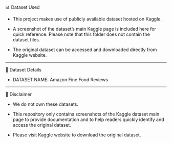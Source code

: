 📊 Dataset Used

- This project makes use of publicly available dataset hosted on Kaggle.

- A screenshot of the dataset’s main Kaggle page is included here for quick reference. Please note that this folder does not contain the dataset files.

- The original dataset can be accessed and downloaded directly from Kaggle website.

---

📂 Dataset Details

- DATASET NAME: Amazon Fine Food Reviews

---

📌 Disclaimer

- We do not own these datasets.

- This repository only contains screenshots of the Kaggle dataset main page to provide documentation and to help readers quickly identify and access the original dataset.


- Please visit Kaggle website to download the original dataset.